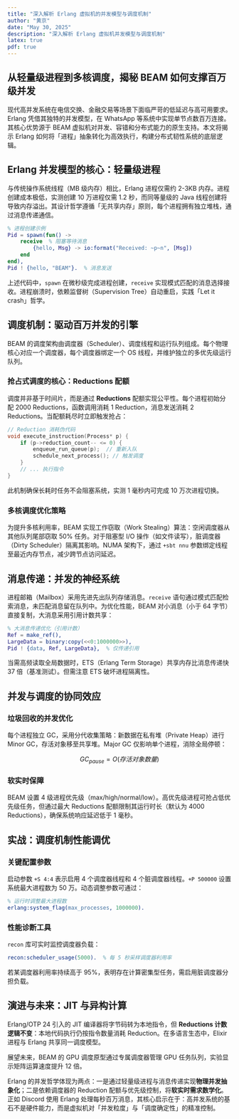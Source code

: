 ```yaml
---
title: "深入解析 Erlang 虚拟机的并发模型与调度机制"
author: "黄京"
date: "May 30, 2025"
description: "深入解析 Erlang 虚拟机并发模型与调度机制"
latex: true
pdf: true
---
```

## 从轻量级进程到多核调度，揭秘 BEAM 如何支撑百万级并发  

现代高并发系统在电信交换、金融交易等场景下面临严苛的低延迟与高可用要求。Erlang 凭借其独特的并发模型，在 WhatsApp 等系统中实现单节点数百万连接。其核心优势源于 BEAM 虚拟机对并发、容错和分布式能力的原生支持。本文将揭示 Erlang 如何将「进程」抽象转化为高效执行，构建分布式韧性系统的底层逻辑。  

## Erlang 并发模型的核心：轻量级进程  
与传统操作系统线程（MB 级内存）相比，Erlang 进程仅需约 2-3KB 内存。进程创建成本极低，实测创建 10 万进程仅需 1.2 秒，而同等量级的 Java 线程创建将导致内存溢出。其设计哲学遵循「无共享内存」原则，每个进程拥有独立堆栈，通过消息传递通信。  

```erlang
% 进程创建示例
Pid = spawn(fun() -> 
    receive  % 阻塞等待消息
        {hello, Msg} -> io:format("Received: ~p~n", [Msg])
    end
end),
Pid ! {hello, "BEAM"}.  % 消息发送
```  
上述代码中，`spawn` 在微秒级完成进程创建，`receive` 实现模式匹配的消息选择接收。进程崩溃时，依赖监督树（Supervision Tree）自动重启，实践「Let it crash」哲学。  

## 调度机制：驱动百万并发的引擎  
BEAM 的调度架构由调度器（Scheduler）、调度线程和运行队列组成。每个物理核心对应一个调度器，每个调度器绑定一个 OS 线程，并维护独立的多优先级运行队列。  

### 抢占式调度的核心：Reductions 配额  
调度并非基于时间片，而是通过 **Reductions** 配额实现公平性。每个进程初始分配 2000 Reductions，函数调用消耗 1 Reduction，消息发送消耗 2 Reductions。当配额耗尽时立即触发抢占：  

```c
// Reduction 消耗伪代码
void execute_instruction(Process* p) {
    if (p->reduction_count-- <= 0) { 
        enqueue_run_queue(p);  // 重新入队
        schedule_next_process(); // 触发调度
    }
    // ... 执行指令
}
```  
此机制确保长耗时任务不会阻塞系统，实测 1 毫秒内可完成 10 万次进程切换。  

### 多核调度优化策略  
为提升多核利用率，BEAM 实现工作窃取（Work Stealing）算法：空闲调度器从其他队列尾部窃取 50% 任务。对于阻塞型 I/O 操作（如文件读写），脏调度器（Dirty Scheduler）隔离其影响。NUMA 架构下，通过 `+sbt nnu` 参数绑定线程至最近内存节点，减少跨节点访问延迟。  

## 消息传递：并发的神经系统  
进程邮箱（Mailbox）采用先进先出队列存储消息。`receive` 语句通过模式匹配检索消息，未匹配消息留在队列中。为优化性能，BEAM 对小消息（小于 64 字节）直接复制，大消息采用引用计数共享：  

```erlang
% 大消息传递优化（引用计数）
Ref = make_ref(),
LargeData = binary:copy(<<0:1000000>>),
Pid ! {data, Ref, LargeData},  % 仅传递引用
```  
当需高频读取全局数据时，ETS（Erlang Term Storage）共享内存比消息传递快 37 倍（基准测试）。但需注意 ETS 破坏进程隔离性。  

## 并发与调度的协同效应  
### 垃圾回收的并发优化  
每个进程独立 GC，采用分代收集策略：新数据在私有堆（Private Heap）进行 Minor GC，存活对象移至共享堆。Major GC 仅影响单个进程，消除全局停顿：  

$$GC_{pause} = O(存活对象数量)$$  

### 软实时保障  
BEAM 设置 4 级进程优先级（max/high/normal/low）。高优先级进程可抢占低优先级任务，但通过最大 Reductions 配额限制其运行时长（默认为 4000 Reductions），确保系统响应延迟低于 1 毫秒。  

## 实战：调度机制性能调优  
### 关键配置参数  
启动参数 `+S 4:4` 表示启用 4 个调度器线程和 4 个脏调度器线程。`+P 500000` 设置系统最大进程数为 50 万。动态调整参数可通过：  

```erlang
% 运行时调整最大进程数
erlang:system_flag(max_processes, 1000000).
```  

### 性能诊断工具  
`recon` 库可实时监控调度器负载：  

```erlang
recon:scheduler_usage(5000).  % 每 5 秒采样调度器利用率
```  
若某调度器利用率持续高于 95%，表明存在计算密集型任务，需启用脏调度器分担负载。  

## 演进与未来：JIT 与异构计算  
Erlang/OTP 24 引入的 JIT 编译器将字节码转为本地指令，但 **Reductions 计数逻辑不变**：本地代码执行仍按指令数量消耗 Reduction。在多语言生态中，Elixir 进程与 Erlang 共享同一调度模型。  

展望未来，BEAM 的 GPU 调度原型通过专属调度器管理 GPU 任务队列，实验显示矩阵运算速度提升 12 倍。  

Erlang 的并发哲学体现为两点：一是通过轻量级进程与消息传递实现**物理并发抽象化**；二是依赖调度器的 Reduction 配额与优先级控制，将**软实时需求数学化**。正如 Discord 使用 Erlang 处理每秒百万消息，其核心启示在于：高并发系统的基石不是硬件能力，而是虚拟机对「并发粒度」与「调度确定性」的精准控制。
